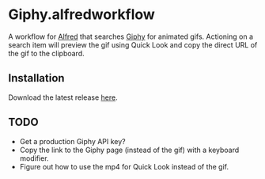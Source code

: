 # Giphy.alfredworkflow

A workflow for [Alfred][alfred] that searches [Giphy][giphy] for animated gifs.
Actioning on a search item will preview the gif using Quick Look and copy the
direct URL of the gif to the clipboard.

[alfred]: https://www.alfredapp.com/
[giphy]: http://giphy.com/

## Installation

Download the latest release [here][releases].

[releases]: https://github.com/kejadlen/giphy.alfredworkflow/releases

## TODO

- Get a production Giphy API key?
- Copy the link to the Giphy page (instead of the gif) with a keyboard
  modifier.
- Figure out how to use the mp4 for Quick Look instead of the gif.
